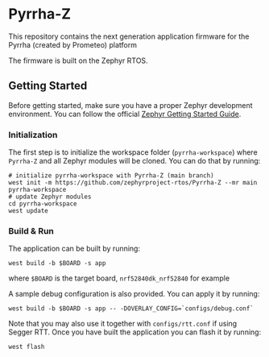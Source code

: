 # Pyrrha-Z

This repository contains the next generation application
firmware for the Pyrrha (created by Prometeo) platform

The firmware is built on the Zephyr RTOS.

## Getting Started

Before getting started, make sure you have a proper Zephyr development
environment. You can follow the official
[Zephyr Getting Started Guide](https://docs.zephyrproject.org/latest/getting_started/index.html).

### Initialization

The first step is to initialize the workspace folder (``pyrrha-workspace``) where
 ``Pyrrha-Z`` and all Zephyr modules will be cloned. You can do
that by running:

```shell
# initialize pyrrha-workspace with Pyrrha-Z (main branch)
west init -m https://github.com/zephyrproject-rtos/Pyrrha-Z --mr main pyrrha-workspace
# update Zephyr modules
cd pyrrha-workspace
west update
```

### Build & Run

The application can be built by running:

```shell
west build -b $BOARD -s app
```

where `$BOARD` is the target board, `nrf52840dk_nrf52840` for example

A sample debug configuration is also provided. You can apply it by running:

```shell
west build -b $BOARD -s app -- -DOVERLAY_CONFIG=`configs/debug.conf`
```

Note that you may also use it together with `configs/rtt.conf` if using Segger RTT. Once
you have built the application you can flash it by running:

```shell
west flash
```
